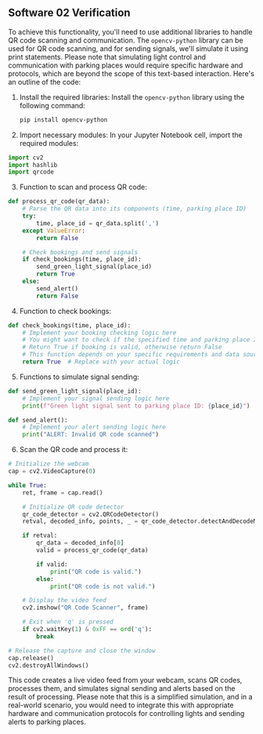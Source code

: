 <!-- now write a program in Jupiter Notebook(python) which scans a qr code and checks its valid or not if yes then return true or return false. if returned true then check its bookings which is time, parking place Id which is a 10 digit hexadecimal number and then send a signal to that parking place ID to turn on green light, if return is false the send ALERT  -->

## Software 02 Verification

To achieve this functionality, you'll need to use additional libraries to handle QR code scanning and communication. The `opencv-python` library can be used for QR code scanning, and for sending signals, we'll simulate it using print statements. Please note that simulating light control and communication with parking places would require specific hardware and protocols, which are beyond the scope of this text-based interaction. Here's an outline of the code:

1. Install the required libraries:
   Install the `opencv-python` library using the following command:

   ```bash
   pip install opencv-python
   ```

2. Import necessary modules:
   In your Jupyter Notebook cell, import the required modules:

```python
import cv2
import hashlib
import qrcode
```

3. Function to scan and process QR code:

```python
def process_qr_code(qr_data):
    # Parse the QR data into its components (time, parking place ID)
    try:
        time, place_id = qr_data.split(',')
    except ValueError:
        return False

    # Check bookings and send signals
    if check_bookings(time, place_id):
        send_green_light_signal(place_id)
        return True
    else:
        send_alert()
        return False
```

4. Function to check bookings:

```python
def check_bookings(time, place_id):
    # Implement your booking checking logic here
    # You might want to check if the specified time and parking place ID are valid
    # Return True if booking is valid, otherwise return False
    # This function depends on your specific requirements and data sources
    return True  # Replace with your actual logic
```

5. Functions to simulate signal sending:

```python
def send_green_light_signal(place_id):
    # Implement your signal sending logic here
    print(f"Green light signal sent to parking place ID: {place_id}")

def send_alert():
    # Implement your alert sending logic here
    print("ALERT: Invalid QR code scanned")
```

6. Scan the QR code and process it:

```python
# Initialize the webcam
cap = cv2.VideoCapture(0)

while True:
    ret, frame = cap.read()

    # Initialize QR code detector
    qr_code_detector = cv2.QRCodeDetector()
    retval, decoded_info, points, _ = qr_code_detector.detectAndDecodeMulti(frame)

    if retval:
        qr_data = decoded_info[0]
        valid = process_qr_code(qr_data)

        if valid:
            print("QR code is valid.")
        else:
            print("QR code is not valid.")

    # Display the video feed
    cv2.imshow("QR Code Scanner", frame)

    # Exit when 'q' is pressed
    if cv2.waitKey(1) & 0xFF == ord('q'):
        break

# Release the capture and close the window
cap.release()
cv2.destroyAllWindows()
```

This code creates a live video feed from your webcam, scans QR codes, processes them, and simulates signal sending and alerts based on the result of processing. Please note that this is a simplified simulation, and in a real-world scenario, you would need to integrate this with appropriate hardware and communication protocols for controlling lights and sending alerts to parking places.
